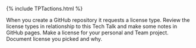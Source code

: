 {% include TPTactions.html %}



When you create a GitHub repository it requests a license type. Review the license types in relationship to this Tech Talk and make some notes in GitHub pages.
Make a license for your personal and Team project. Document license you picked and why.
